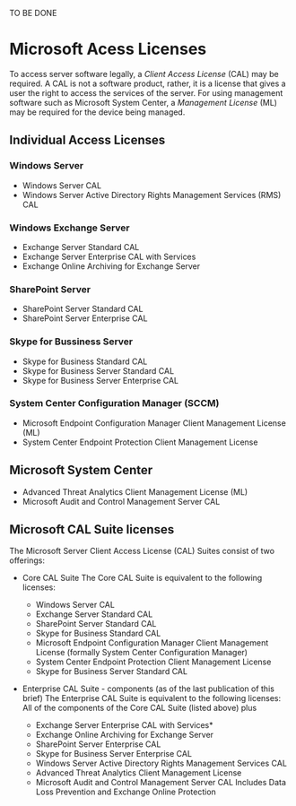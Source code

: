 TO BE DONE

# Microsoft Acess Licenses
To access server software legally, a *Client Access License* (CAL) may be required. A CAL is not a software product, rather, it is a license that gives a user the right to access the services of the server.
For using management software such as Microsoft System Center, a *Management License* (ML) may be required for the device being managed.

## Individual Access Licenses

### Windows Server
  - Windows Server CAL
  - Windows Server Active Directory Rights Management Services (RMS) CAL
### Windows Exchange Server
  - Exchange Server Standard CAL
  - Exchange Server Enterprise CAL with Services
  - Exchange Online Archiving for Exchange Server
### SharePoint Server
  - SharePoint Server Standard CAL
  - SharePoint Server Enterprise CAL
### Skype for Bussiness Server
  - Skype for Business Standard CAL
  - Skype for Business Server Standard CAL
  - Skype for Business Server Enterprise CAL
### System Center Configuration Manager (SCCM)
  - Microsoft Endpoint Configuration Manager Client Management License (ML)
  - System Center Endpoint Protection Client Management License

## Microsoft System Center
  - Advanced Threat Analytics Client Management License (ML)
  - Microsoft Audit and Control Management Server CAL

## Microsoft CAL Suite licenses
The Microsoft Server Client Access License (CAL) Suites consist of two offerings: 
- Core CAL Suite
The Core CAL Suite is equivalent to the following licenses:
  - Windows Server CAL
  - Exchange Server Standard CAL
  - SharePoint Server Standard CAL
  - Skype for Business Standard CAL
  - Microsoft Endpoint Configuration Manager Client Management License (formally System Center Configuration Manager)
  - System Center Endpoint Protection Client Management License
  - Skype for Business Server Standard CAL

- Enterprise CAL Suite - components (as of the last publication of this brief)
The Enterprise CAL Suite is equivalent to the following licenses:
All of the components of the Core CAL Suite (listed above) plus
  - Exchange Server Enterprise CAL with Services*
  - Exchange Online Archiving for Exchange Server
  - SharePoint Server Enterprise CAL
  - Skype for Business Server Enterprise CAL
  - Windows Server Active Directory Rights Management Services CAL
  - Advanced Threat Analytics Client Management License
  - Microsoft Audit and Control Management Server CAL
Includes Data Loss Prevention and Exchange Online Protection

